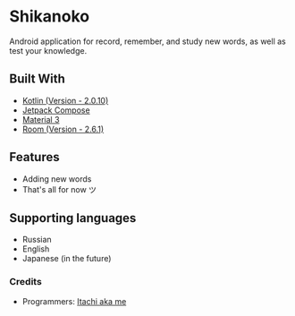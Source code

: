 # Shikanoko

Android application for record, remember, and study new words, as well as test your knowledge.

## Built With

* [Kotlin (Version - 2.0.10)](https://kotlinlang.org/) 
* [Jetpack Compose](https://developer.android.com/jetpack)
* [Material 3](https://m3.material.io/)
* [Room (Version - 2.6.1)](https://developer.android.com/jetpack/androidx/releases/room) 

## Features

* Adding new words
* That's all for now ツ

## Supporting languages

* Russian
* English
* Japanese (in the future)

### Credits
* Programmers: [Itachi aka me](https://github.com/ltachiUchiha)
